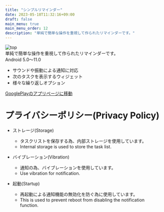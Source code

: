 ```yaml
---
title: "シンプルリマインダー"
date: 2023-05-18T11:32:16+09:00
draft: false
main_menu: true
main_menu_order: 12
description: "単純で簡単な操作を重視して作られたリマインダーです。"
---
```

![top](/image/2023-05-18-SR.png)  
単純で簡単な操作を重視して作られたリマインダーです。  
Android 5.0〜11.0  
- サウンドや振動による通知に対応  
- 次のタスクを表示するウィジェット  
- 様々な繰り返しオプション  

[GooglePlayのアプリページに移動](https://play.google.com/store/apps/details?id=com.alchg.simplereminder)  

# プライバシーポリシー(Privacy Policy)  
- ストレージ(Storage)  
	- タスクリストを保存する為、内部ストレージを使用しています。  
	- Internal storage is used to store the task list.  

- バイブレーション(Vibration)  
	- 通知の為、バイブレーションを使用しています。  
	- Use vibration for notification.  

- 起動(Startup)  
	- 再起動による通知機能の無効化を防ぐ為に使用しています。  
	- This is used to prevent reboot from disabling the notification function.  

